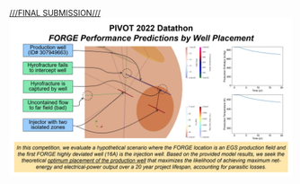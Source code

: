 [///FINAL SUBMISSION///](https://github.com/borisenko-ru/spe_pivot_2022_datathon/blob/main/spe_pivot_datathon.ipynb)
<img src="https://github.com/borisenko-ru/spe_pivot_2022_datathon/blob/main/Images/objectives.jpg">

